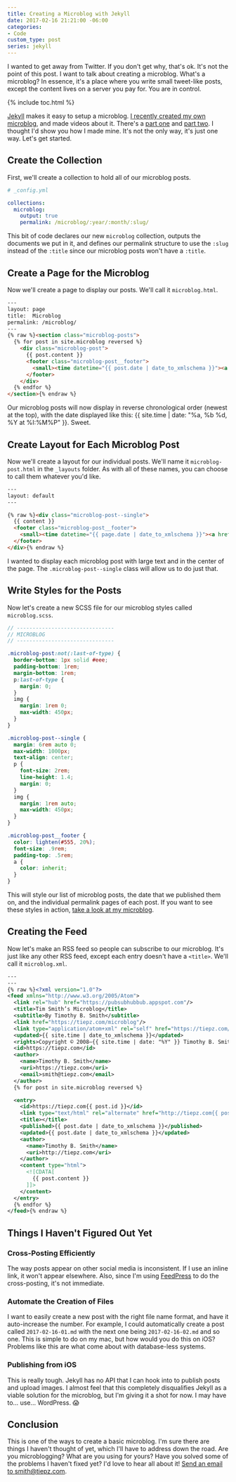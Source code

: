 ```yaml
---
title: Creating a Microblog with Jekyll
date: 2017-02-16 21:21:00 -06:00
categories:
- Code
custom_type: post
series: jekyll
---
```


I wanted to get away from Twitter. If you don't get why, that's ok. It's not the point of this post. I want to talk about creating a microblog. What's a microblog? In essence, it's a place where you write small tweet-like posts, except the content lives on a server you pay for. You are in control.

{% include toc.html %}

[Jekyll][6056-0001] makes it easy to setup a microblog. [I recently created my own microblog](https://tiepz.com/microblog/), and made videos about it. There's a [part one](https://youtu.be/-B0BOxXnmOc) and [part two](https://youtu.be/ZdRurBOmZLs). I thought I'd show you how I made mine. It's not the only way, it's just one way. Let's get started.

[6056-0001]: http://jekyllrb.com/

## Create the Collection

First, we'll create a collection to hold all of our microblog posts.

```yaml
# _config.yml

collections:
  microblog:
    output: true
    permalink: /microblog/:year/:month/:slug/
```

This bit of code declares our new `microblog` collection, outputs the documents we put in it, and defines our permalink structure to use the `:slug` instead of the `:title` since our microblog posts won't have a `:title`.

## Create a Page for the Microblog

Now we'll create a page to display our posts. We'll call it `microblog.html`.

```html
---
layout: page
title:  Microblog
permalink: /microblog/
---
{% raw %}<section class="microblog-posts">
  {% for post in site.microblog reversed %}
    <div class="microblog-post">
      {{ post.content }}
      <footer class="microblog-post__footer">
        <small><time datetime="{{ post.date | date_to_xmlschema }}"><a href="{{ post.url }}" title="Permalink to Microblog post">{{ post.date | date: "%a, %b %d, %Y at %I:%M%P" }}</time></a></small>
      </footer>
    </div>
  {% endfor %}
</section>{% endraw %}
```

Our microblog posts will now display in reverse chronological order (newest at the top), with the date displayed like this: {{ site.time | date: "%a, %b %d, %Y at %I:%M%P" }}. Sweet.

## Create Layout for Each Microblog Post

Now we'll create a layout for our individual posts. We'll name it `microblog-post.html` in the `_layouts` folder. As with all of these names, you can choose to call them whatever you'd like.

```html
---
layout: default
---

{% raw %}<div class="microblog-post--single">
  {{ content }}
  <footer class="microblog-post__footer">
    <small><time datetime="{{ page.date | date_to_xmlschema }}"><a href="{{ page.url }}" title="Permalink to Microblog post">{{ page.date | date: "%a, %b %d, %Y at %I:%M%P" }}</time></a> by Timothy B. Smith</small>
  </footer>
</div>{% endraw %}
```

I wanted to display each microblog post with large text and in the center of the page. The `.microblog-post--single` class will allow us to do just that.

## Write Styles for the Posts

Now let's create a new SCSS file for our microblog styles called `microblog.scss`.

```scss
// -------------------------------
// MICROBLOG
// -------------------------------

.microblog-post:not(:last-of-type) {
  border-bottom: 1px solid #eee;
  padding-bottom: 1rem;
  margin-bottom: 1rem;
  p:last-of-type {
    margin: 0;
  }
  img {
    margin: 1rem 0;
    max-width: 450px;
  }
}

.microblog-post--single {
  margin: 6rem auto 0;
  max-width: 1000px;
  text-align: center;
  p {
    font-size: 2rem;
    line-height: 1.4;
    margin: 0;
  }
  img {
    margin: 1rem auto;
    max-width: 450px;
  }
}

.microblog-post__footer {
  color: lighten(#555, 20%);
  font-size: .9rem;
  padding-top: .5rem;
  a {
    color: inherit;
  }
}
```

This will style our list of microblog posts, the date that we published them on, and the individual permalink pages of each post. If you want to see these styles in action, [take a look at my microblog](https://tiepz.com/microblog).

## Creating the Feed

Now let's make an RSS feed so people can subscribe to our microblog. It's just like any other RSS feed, except each entry doesn't have a `<title>`. We'll call it `microblog.xml`.

```xml
---
---
{% raw %}<?xml version="1.0"?>
<feed xmlns="http://www.w3.org/2005/Atom">
  <link rel="hub" href="https://pubsubhubbub.appspot.com"/>
  <title>Tim Smith’s Microblog</title>
  <subtitle>By Timothy B. Smith</subtitle>
  <link href="https://tiepz.com/microblog"/>
  <link type="application/atom+xml" rel="self" href="https://tiepz.com/microblog.xml"/>
  <updated>{{ site.time | date_to_xmlschema }}</updated>
  <rights>Copyright © 2008–{{ site.time | date: "%Y" }} Timothy B. Smith</rights>
  <id>https://tiepz.com</id>
  <author>
    <name>Timothy B. Smith</name>
    <uri>https://tiepz.com</uri>
    <email>smith@tiepz.com</email>
  </author>
  {% for post in site.microblog reversed %}

  <entry>
    <id>https://tiepz.com{{ post.id }}</id>
    <link type="text/html" rel="alternate" href="http://tiepz.com{{ post.url }}"/>
    <title></title>
    <published>{{ post.date | date_to_xmlschema }}</published>
    <updated>{{ post.date | date_to_xmlschema }}</updated>
    <author>
      <name>Timothy B. Smith</name>
      <uri>http://tiepz.com</uri>
    </author>
    <content type="html">
      <![CDATA[
        {{ post.content }}
      ]]>
    </content>
  </entry>
  {% endfor %}
</feed>{% endraw %}
```

## Things I Haven't Figured Out Yet

### Cross-Posting Efficiently

The way posts appear on other social media is inconsistent. If I use an inline link, it won't appear elsewhere. Also, since I'm using [FeedPress](https://feed.press/) to do the cross-posting, it's not immediate.

### Automate the Creation of Files

I want to easily create a new post with the right file name format, and have it auto-increase the number. For example, I could automatically create a post called `2017-02-16-01.md` with the next one being `2017-02-16-02.md` and so one. This is simple to do on my mac, but how would you do this on iOS? Problems like this are what come about with database-less systems.

### Publishing from iOS

This is really tough. Jekyll has no API that I can hook into to publish posts and upload images. I almost feel that this completely disqualifies Jekyll as a viable solution for the microblog, but I'm giving it a shot for now. I may have to… use… WordPress. 😱

## Conclusion

This is one of the ways to create a basic microblog. I'm sure there are things I haven't thought of yet, which I'll have to address down the road. Are you microblogging? What are you using for yours? Have you solved some of the problems I haven't fixed yet? I'd love to hear all about it! [Send an email to smith@tiepz.com](mailto:smith@tiepz.com).

